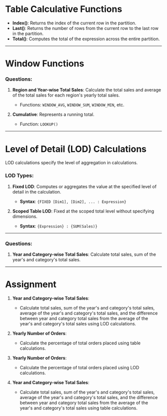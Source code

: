 # Table Calculative Functions

- **Index()**: Returns the index of the current row in the partition.
- **Last()**: Returns the number of rows from the current row to the last row in the partition.
- **Total()**: Computes the total of the expression across the entire partition.

---

# Window Functions

### Questions:

1. **Region and Year-wise Total Sales**: Calculate the total sales and average of the total sales for each region's yearly total sales.
   - Functions: `WINDOW_AVG`, `WINDOW_SUM`, `WINDOW_MIN`, etc.

2. **Cumulative**: Represents a running total.
   - Function: `LOOKUP()`

---

# Level of Detail (LOD) Calculations

LOD calculations specify the level of aggregation in calculations.

### LOD Types:

1. **Fixed LOD**: Computes or aggregates the value at the specified level of detail in the calculation.
   - **Syntax**: `{FIXED [Dim1], [Dim2], ... : Expression}`

2. **Scoped Table LOD**: Fixed at the scoped total level without specifying dimensions.
   - **Syntax**: `{Expression} : {SUM(Sales)}`

---

### Questions:

1. **Year and Category-wise Total Sales**: Calculate total sales, sum of the year's and category's total sales.

---

# Assignment

1. **Year and Category-wise Total Sales**:
   - Calculate total sales, sum of the year's and category's total sales, average of the year's and category's total sales, and the difference between year and category total sales from the average of the year's and category's total sales using LOD calculations.

2. **Yearly Number of Orders**:
   - Calculate the percentage of total orders placed using table calculations.

3. **Yearly Number of Orders**:
   - Calculate the percentage of total orders placed using LOD calculations.

4. **Year and Category-wise Total Sales**:
   - Calculate total sales, sum of the year's and category's total sales, average of the year's and category's total sales, and the difference between year and category total sales from the average of the year's and category's total sales using table calculations.
